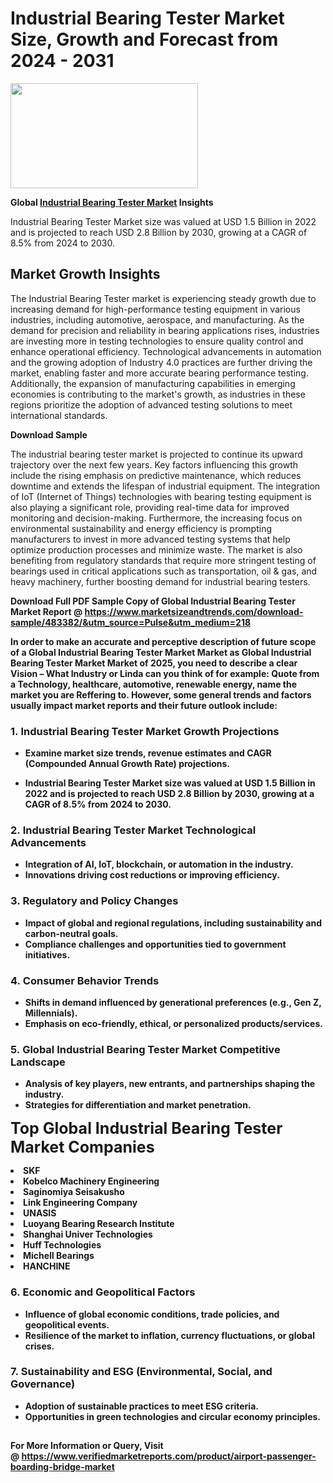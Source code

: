 <H1>Industrial Bearing Tester Market Size, Growth and Forecast from 2024 - 2031</H1><img class="aligncenter size-medium wp-image-584254" src="https://thirdeyenews.in/wp-content/uploads/2024/09/Global-Market-Research-300x168.jpeg" alt="" width="300" height="168" /><p><strong>Global&nbsp;<a href="https://www.marketsizeandtrends.com/download-sample/483382/&amp;utm_source=Pulse&amp;utm_medium=218">Industrial Bearing Tester Market</a> Insights</strong></p><p>Industrial Bearing Tester Market size was valued at USD 1.5 Billion in 2022 and is projected to reach USD 2.8 Billion by 2030, growing at a CAGR of 8.5% from 2024 to 2030.</p><p><h2>Market Growth Insights</h2> <p>The Industrial Bearing Tester market is experiencing steady growth due to increasing demand for high-performance testing equipment in various industries, including automotive, aerospace, and manufacturing. As the demand for precision and reliability in bearing applications rises, industries are investing more in testing technologies to ensure quality control and enhance operational efficiency. Technological advancements in automation and the growing adoption of Industry 4.0 practices are further driving the market, enabling faster and more accurate bearing performance testing. Additionally, the expansion of manufacturing capabilities in emerging economies is contributing to the market's growth, as industries in these regions prioritize the adoption of advanced testing solutions to meet international standards.</p> <p><strong>Download Sample</strong></p> <p>The industrial bearing tester market is projected to continue its upward trajectory over the next few years. Key factors influencing this growth include the rising emphasis on predictive maintenance, which reduces downtime and extends the lifespan of industrial equipment. The integration of IoT (Internet of Things) technologies with bearing testing equipment is also playing a significant role, providing real-time data for improved monitoring and decision-making. Furthermore, the increasing focus on environmental sustainability and energy efficiency is prompting manufacturers to invest in more advanced testing systems that help optimize production processes and minimize waste. The market is also benefiting from regulatory standards that require more stringent testing of bearings used in critical applications such as transportation, oil & gas, and heavy machinery, further boosting demand for industrial bearing testers. <p><strong></p><p><span class=""><strong>Download Full PDF Sample Copy of Global Industrial Bearing Tester Market Report</strong> @ <a href="https://www.marketsizeandtrends.com/download-sample/483382/&amp;utm_source=Pulse&amp;utm_medium=218" target="_blank">https://www.marketsizeandtrends.com/download-sample/483382/&amp;utm_source=Pulse&amp;utm_medium=218</a></span></p><p>In order to make an accurate and perceptive description of future scope of a Global&nbsp;Industrial Bearing Tester Market Market as Global&nbsp;Industrial Bearing Tester Market Market of 2025, you need to describe a clear Vision &ndash; What Industry or Linda can you think of for example: Quote from a Technology, healthcare, automotive, renewable energy, name the market you are Reffering to. However, some general trends and factors usually impact market reports and their future outlook include:</p><h3>1.&nbsp;<strong>Industrial Bearing Tester Market Growth Projections</strong></h3><ul><li>Examine market size trends, revenue estimates and CAGR (Compounded Annual Growth Rate) projections.</li><li><p>Industrial Bearing Tester Market size was valued at USD 1.5 Billion in 2022 and is projected to reach USD 2.8 Billion by 2030, growing at a CAGR of 8.5% from 2024 to 2030.</p></li></ul><h3>2.&nbsp;<strong>Industrial Bearing Tester Market Technological Advancements</strong></h3><ul><li>Integration of AI, IoT, blockchain, or automation in the industry.</li><li>Innovations driving cost reductions or improving efficiency.</li></ul><h3>3.&nbsp;<strong>Regulatory and Policy Changes</strong></h3><ul><li>Impact of global and regional regulations, including sustainability and carbon-neutral goals.</li><li>Compliance challenges and opportunities tied to government initiatives.</li></ul><h3>4.&nbsp;<strong>Consumer Behavior Trends</strong></h3><ul><li>Shifts in demand influenced by generational preferences (e.g., Gen Z, Millennials).</li><li>Emphasis on eco-friendly, ethical, or personalized products/services.</li></ul><h3>5.&nbsp;<strong>Global Industrial Bearing Tester Market Competitive Landscape</strong></h3><ul><li>Analysis of key players, new entrants, and partnerships shaping the industry.</li><li>Strategies for differentiation and market penetration.</li></ul><p data-pm-slice="1 1 []"><span style="color: inherit; font-family: inherit; font-size: 25px;">Top Global Industrial Bearing Tester Market Companies</span></p><div class="" data-test-id=""><p><li>SKF</li><li> Kobelco Machinery Engineering</li><li> Saginomiya Seisakusho</li><li> Link Engineering Company</li><li> UNASIS</li><li> Luoyang Bearing Research Institute</li><li> Shanghai Univer Technologies</li><li> Huff Technologies</li><li> Michell Bearings</li><li> HANCHINE</li></p></div><h3>6.&nbsp;<strong>Economic and Geopolitical Factors</strong></h3><ul><li>Influence of global economic conditions, trade policies, and geopolitical events.</li><li>Resilience of the market to inflation, currency fluctuations, or global crises.</li></ul><h3>7.&nbsp;<strong>Sustainability and ESG (Environmental, Social, and Governance)</strong></h3><ul><li>Adoption of sustainable practices to meet ESG criteria.</li><li>Opportunities in green technologies and circular economy principles.</li></ul><h2><strong style="font-size: 14px;">For More Information or Query, Visit @&nbsp;</strong><a style="background-color: #ffffff; font-size: 14px;" href="https://www.marketsizeandtrends.com/report/industrial-bearing-tester-market/" target="_blank">https://www.verifiedmarketreports.com/product/airport-passenger-boarding-bridge-market</a></h2>
